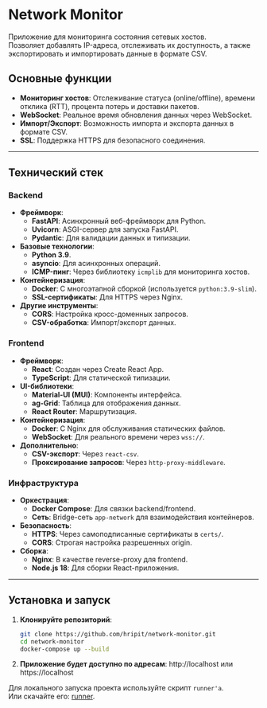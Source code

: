 # Network Monitor

Приложение для мониторинга состояния сетевых хостов.  
Позволяет добавлять IP-адреса, отслеживать их доступность, а также экспортировать и импортировать данные в формате CSV.

## Основные функции

- **Мониторинг хостов**: Отслеживание статуса (online/offline), времени отклика (RTT), процента потерь и доставки пакетов.
- **WebSocket**: Реальное время обновления данных через WebSocket.
- **Импорт/Экспорт**: Возможность импорта и экспорта данных в формате CSV.
- **SSL**: Поддержка HTTPS для безопасного соединения.

---

## Технический стек

### Backend
- **Фреймворк**:
  - **FastAPI**: Асинхронный веб-фреймворк для Python.
  - **Uvicorn**: ASGI-сервер для запуска FastAPI.
  - **Pydantic**: Для валидации данных и типизации.
- **Базовые технологии**:
  - **Python 3.9**.
  - **asyncio**: Для асинхронных операций.
  - **ICMP-пинг**: Через библиотеку `icmplib` для мониторинга хостов.
- **Контейнеризация**:
  - **Docker**: С многоэтапной сборкой (используется `python:3.9-slim`).
  - **SSL-сертификаты**: Для HTTPS через Nginx.
- **Другие инструменты**:
  - **CORS**: Настройка кросс-доменных запросов.
  - **CSV-обработка**: Импорт/экспорт данных.

### Frontend
- **Фреймворк**:
  - **React**: Создан через Create React App.
  - **TypeScript**: Для статической типизации.
- **UI-библиотеки**:
  - **Material-UI (MUI)**: Компоненты интерфейса.
  - **ag-Grid**: Таблица для отображения данных.
  - **React Router**: Маршрутизация.
- **Контейнеризация**:
  - **Docker**: С Nginx для обслуживания статических файлов.
  - **WebSocket**: Для реального времени через `wss://`.
- **Дополнительно**:
  - **CSV-экспорт**: Через `react-csv`.
  - **Проксирование запросов**: Через `http-proxy-middleware`.

### Инфраструктура
- **Оркестрация**:
  - **Docker Compose**: Для связки backend/frontend.
  - **Сеть**: Bridge-сеть `app-network` для взаимодействия контейнеров.
- **Безопасность**:
  - **HTTPS**: Через самоподписанные сертификаты в `certs/`.
  - **CORS**: Строгая настройка разрешенных origin.
- **Сборка**:
  - **Nginx**: В качестве reverse-proxy для frontend.
  - **Node.js 18**: Для сборки React-приложения.

---

## Установка и запуск

1. **Клонируйте репозиторий**:
   ```bash
   git clone https://github.com/hripit/network-monitor.git
   cd network-monitor
   docker-compose up --build
2. **Приложение будет доступно по адресам**:
   http://localhost  или https://localhost

Для локального запуска проекта используйте скрипт `runner'a`.  
Или скачайте его: [runner](https://github.com/hripit/network-monitor/blob/main/runner.cmd).
